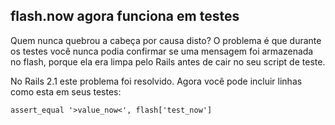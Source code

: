 ## flash.now agora funciona em testes

Quem nunca quebrou a cabeça por causa disto? O problema é que durante os testes você nunca podia confirmar se uma mensagem foi armazenada no flash, porque ela era limpa pelo Rails antes de cair no seu script de teste.

No Rails 2.1 este problema foi resolvido. Agora você pode incluir linhas como esta em seus testes:

	assert_equal '>value_now<', flash['test_now']
